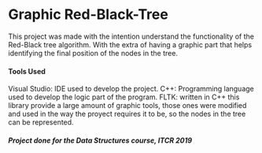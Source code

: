 # Graphic Red-Black-Tree

This project was made with the intention understand the functionality of the Red-Black tree algorithm. 
With the extra of having a graphic part that helps identifying the final position of the nodes in the tree.

#### Tools Used

Visual Studio: IDE used to develop the project.
C++: Programming language used to develop the logic part of the program.
FLTK: written in C++ this library provide a large amount of graphic tools, those ones were modified and used in the way the proyect requires it to be, so the nodes in the tree can be represented.

##### Project done for the Data Structures course, ITCR 2019
